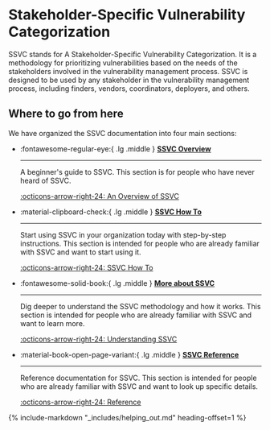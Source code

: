 # Stakeholder-Specific Vulnerability Categorization

SSVC stands for A Stakeholder-Specific Vulnerability Categorization.
It is a methodology for prioritizing vulnerabilities based on the needs of the stakeholders involved in the vulnerability management process.
SSVC is designed to be used by any stakeholder in the vulnerability management process, including finders, vendors, coordinators, deployers, and others.

## Where to go from here

We have organized the SSVC documentation into four main sections:

<div class="grid cards" markdown>

- :fontawesome-regular-eye:{ .lg .middle } [**SSVC Overview**](ssvc_overview.md)

    ---

    A beginner's guide to SSVC.
    This section is for people who have never heard of SSVC.

    [:octicons-arrow-right-24: An Overview of SSVC](ssvc_overview.md)

- :material-clipboard-check:{ .lg .middle } [**SSVC How To**](howto/index.md)

    ---

    Start using SSVC in your organization today with step-by-step instructions.
    This section is intended for people who are already familiar with SSVC and want to start using it.

    [:octicons-arrow-right-24: SSVC How To](howto/index.md)

- :fontawesome-solid-book:{ .lg .middle } [**More about SSVC**](topics/index.md)

    ---

    Dig deeper to understand the SSVC methodology and how it works.
    This section is intended for people who are already familiar with SSVC and want to learn more.

    [:octicons-arrow-right-24: Understanding SSVC](topics/index.md)

- :material-book-open-page-variant:{ .lg .middle } [**SSVC Reference**](reference/index.md)

    ---

    Reference documentation for SSVC.
    This section is intended for people who are already familiar with SSVC and want to look up specific details.

    [:octicons-arrow-right-24: Reference](reference/index.md)

</div>

{% include-markdown "_includes/helping_out.md" heading-offset=1 %}
